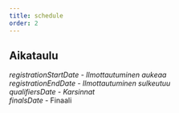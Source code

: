 ```yaml
---
title: schedule
order: 2
---
```


## Aikataulu

_$registrationStartDate$ - Ilmottautuminen aukeaa  
$registrationEndDate$ - Ilmottautuminen sulkeutuu  
$qualifiersDate$ - Karsinnat_  
$finalsDate$ - Finaali
